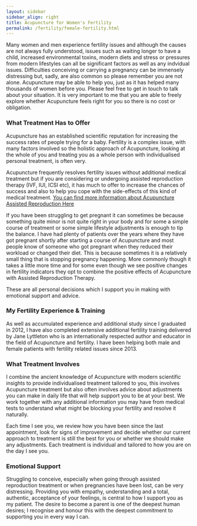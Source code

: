 ```yaml
---
layout: sidebar
sidebar_align: right
title: Acupuncture for Women's Fertility
permalink: /fertility/female-fertility.html
---
```

 Many women and men experience fertility issues and although the causes are not always fully understood, issues such as waiting longer to have a child, increased environmental toxins, modern diets and stress or pressures from modern lifestyles can all be significant factors as well as any indvidual issues. Difficulties conceiving or carrying a pregnancy can be immensely distressing but, sadly, are also common so please remember you are not alone. 
Acupuncture may be able to help you, just as it has helped many thousands of women before you. Please feel free to get in touch to talk about your situation. It is very important to me that you are able to freely explore whether Acupuncture feels right for you so there is no cost or obligation.

### What Treatment Has to Offer
Acupuncture has an established scientific reputation for increasing the success rates of people trying for a baby. 
Fertility is a complex issue, with many factors involved so the holistic approach of Acupuncture, looking at the whole of you and treating you as a whole person with individualised personal treatment, is often very.

Acupuncture frequently resolves fertility issues without additional medical treatment but if you are considering or undergoing assisted reproduction therapy (IVF, IUI, ICSI etc), it has much to offer to increase the chances of success and also to help you cope with the side-effects of this kind of medical treatment.
 [You can find more information about Acupuncture Assisted Reproduction Here](/fertility/assisted-reproduction.html)

  If you have been struggling to get pregnant it can sometimes be because something quite minor is not quite right in your body and for some a simple course of treatment or some simple lifestyle adjustments is enough to tip the balance. I have had plenty of patients over the years where they have got pregnant shortly after starting a course of Acupuncture and most people know of someone who got pregnant when they reduced their workload or changed their diet. This is because sometimes it is a relatively small thing that is stopping pregnancy happening. More commonly though it takes a little more time and for some even though we see positive changes in fertility indicators they opt to combine the positive effects of Acupuncture with Assisted Reproduction Therapy.

These are all personal decisions which I support you in making with emotional support and advice.

### My Fertility Experience & Training
  As well as accumulated experience and additional study since I graduated in 2012, I have also completed extensive additional fertility training delivered by Jane Lyttleton who is an internationally respected author and educator in the field of Acupuncture and fertility.  I have been helping both male and female patients with fertility related issues since 2013.


### What Treatment Involves
 I combine the ancient knowledge of Acupuncture with modern scientific insights to provide individualised treatment tailored to you, this involves Acupuncture treatment but also often involves advice about adjustments you can make in daily life that will help support you to be at your best. We work together with any additional information you may have from medical tests to understand what might be blocking your fertility and resolve it naturally. 

Each time I see you, we review how you have been since the last appointment, look for signs of improvement and decide whether our current approach to treatment is still the best for you or whether we should make any adjustments. Each treatment is individual and tailored to how you are on the day I see you.

### Emotional Support
  Struggling to conceive, especially when going through assisted reproduction treatment or when pregnancies have been lost, can be very distressing. Providing you with empathy, understanding and a total, authentic, acceptance of your feelings, is central to how I support you as my patient. The desire to become a parent is one of the deepest human desires; I recognise and honour this with the deepest commitment to supporting you in every way I can.

